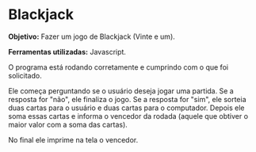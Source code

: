 # Blackjack

**Objetivo:** Fazer um jogo de Blackjack (Vinte e um).

**Ferramentas utilizadas:** Javascript. 

O programa está rodando corretamente e cumprindo com o que foi solicitado. 

Ele começa perguntando se o usuário deseja jogar uma partida. Se a resposta for "não", ele finaliza o jogo. Se a resposta for "sim", ele sorteia duas cartas para o usuário e duas cartas para o computador. Depois ele soma essas cartas e informa o vencedor da rodada (aquele que obtiver o maior valor com a soma das cartas). 

No final ele imprime na tela o vencedor. 



